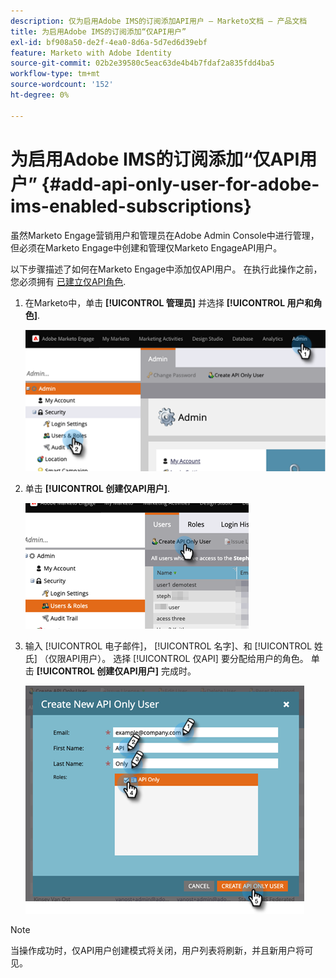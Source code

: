 ```yaml
---
description: 仅为启用Adobe IMS的订阅添加API用户 — Marketo文档 — 产品文档
title: 为启用Adobe IMS的订阅添加“仅API用户”
exl-id: bf908a50-de2f-4ea0-8d6a-5d7ed6d39ebf
feature: Marketo with Adobe Identity
source-git-commit: 02b2e39580c5eac63de4b4b7fdaf2a835fdd4ba5
workflow-type: tm+mt
source-wordcount: '152'
ht-degree: 0%

---
```


# 为启用Adobe IMS的订阅添加“仅API用户” {#add-api-only-user-for-adobe-ims-enabled-subscriptions}

虽然Marketo Engage营销用户和管理员在Adobe Admin Console中进行管理，但必须在Marketo Engage中创建和管理仅Marketo EngageAPI用户。

以下步骤描述了如何在Marketo Engage中添加仅API用户。 在执行此操作之前，您必须拥有 [已建立仅API角色](/help/marketo/product-docs/administration/users-and-roles/create-an-api-only-user-role.md).

1. 在Marketo中，单击 **[!UICONTROL 管理员]** 并选择 **[!UICONTROL 用户和角色]**.

   ![](assets/add-api-only-user-for-adobe-ims-1.png)

1. 单击 **[!UICONTROL 创建仅API用户]**.

   ![](assets/add-api-only-user-for-adobe-ims-2.png)

1. 输入 [!UICONTROL 电子邮件]， [!UICONTROL 名字]、和 [!UICONTROL 姓氏] （仅限API用户）。 选择 [!UICONTROL 仅API] 要分配给用户的角色。 单击 **[!UICONTROL 创建仅API用户]** 完成时。

   ![](assets/add-api-only-user-for-adobe-ims-3.png)

>[!NOTE]
>
>当操作成功时，仅API用户创建模式将关闭，用户列表将刷新，并且新用户将可见。
